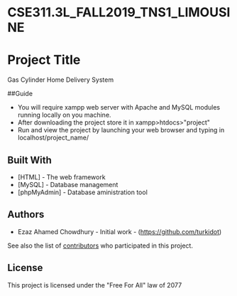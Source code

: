 # CSE311.3L_FALL2019_TNS1_LIMOUSINE

# Project Title

Gas Cylinder Home Delivery System

##Guide

* You will require xampp web server with Apache and MySQL modules running locally on you machine.
* After downloading the project store it in xampp>htdocs>"project"
* Run and view the project by launching your web browser and typing in localhost/project_name/

## Built With

* [HTML] - The web framework
* [MySQL] - Database management
* [phpMyAdmin] - Database aministration tool

## Authors

* Ezaz Ahamed Chowdhury - Initial work - (https://github.com/turkidot)

See also the list of [contributors](https://github.com/mubassirahsan/CSE311.3L_FALL2019_TNS1_LIMOUSINE/contributors) 
who participated in this project.

## License

This project is licensed under the "Free For All" law of 2077
